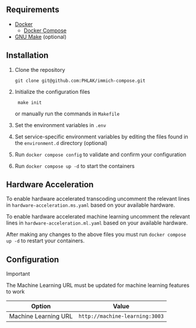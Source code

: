 Requirements
------------

  - [Docker](https://www.docker.com)
    - [Docker Compose](https://docs.docker.com/compose/)
  - [GNU Make](https://www.gnu.org/software/make/) (optional)

Installation
------------
  
  1. Clone the repository

         git clone git@github.com:PHLAK/immich-compose.git

  2. Initialize the configuration files

          make init

     or manually run the commands in `Makefile`

  3. Set the environment variables in `.env`

  4. Set service-specific environment variables by editing the files found in the `environment.d` directory (optional)

  5. Run `docker compose config` to validate and confirm your configuration

  6. Run `docker compose up -d` to start the containers

Hardware Acceleration
---------------------

To enable hardware accelerated transcoding uncomment the relevant lines in
`hardware-acceleration.ms.yaml` based on your available hardware.

To enable hardware accelerated machine learning uncomment the relevant lines in
`hardware-acceleration.ml.yaml` based on your available hardware.

After making any changes to the above files you must run `docker compose up -d`
to restart your containers.

Configuration
-------------

> [!IMPORTANT]
> The Machine Learning URL must be updated for machine learning features to work

| Option               | Value                          |
| -------------------- | ------------------------------ |
| Machine Learning URL | `http://machine-learning:3003` |
